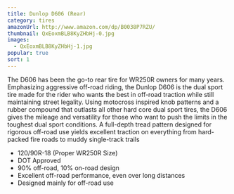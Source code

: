 ```yaml
---
title: Dunlop D606 (Rear)
category: tires
amazonUrl: http://www.amazon.com/dp/B0038P7RZU/
thumbnail: QxEoxmBLB8KyZHbHj-0.jpg
images:
  - QxEoxmBLB8KyZHbHj-1.jpg
popular: true
sort: 1
---
```


The D606 has been the go-to rear tire for WR250R owners for many years. Emphasizing aggressive off-road riding, the Dunlop D606 is the dual sport tire made for the rider who wants the best in off-road traction while still maintaining street legality. Using motocross inspired knob patterns and a rubber compound that outlasts all other hard core dual sport tires, the D606 gives the mileage and versatility for those who want to push the limits in the toughest dual sport conditions. A full-depth tread pattern designed for rigorous off-road use yields excellent traction on everything from hard-packed fire roads to muddy single-track trails

* 120/90R-18 (Proper WR250R Size)
* DOT Approved
* 90% off-road, 10% on-road design
* Excellent off-road performance, even over long distances
* Designed mainly for off-road use

